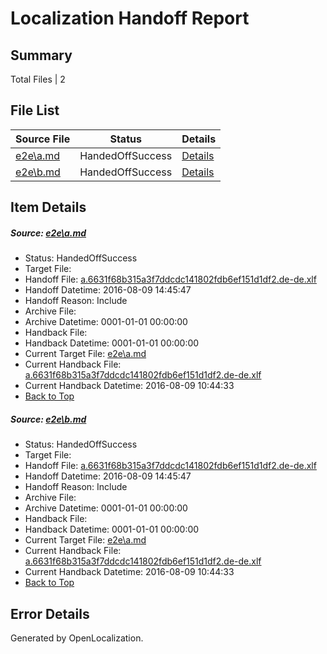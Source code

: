 # <a name='report-top'></a> Localization Handoff Report

## Summary
 Total Files | 2

## File List
 Source File | Status | Details 
 ----------- | ------ | ------- 
 [e2e\a.md](https://github.com/OpenLocalizationTestOrg/oltest/blob/38396869a75c8392c7dc08b5504d76ee88da9d4f/e2e/a.md) | HandedOffSuccess | [Details](#45d4a5751c1a4fdaf2e5867678f27b0a20270a991)
 [e2e\b.md](https://github.com/OpenLocalizationTestOrg/oltest/blob/38396869a75c8392c7dc08b5504d76ee88da9d4f/e2e/b.md) | HandedOffSuccess | [Details](#45d4a5751c1a4fdaf2e5867678f27b0a20270a992)

## Item Details
##### <a name='45d4a5751c1a4fdaf2e5867678f27b0a20270a991'></a> Source: [e2e\a.md](https://github.com/OpenLocalizationTestOrg/oltest/blob/38396869a75c8392c7dc08b5504d76ee88da9d4f/e2e/a.md)
* Status: HandedOffSuccess
* Target File: 
* Handoff File: [a.6631f68b315a3f7ddcdc141802fdb6ef151d1df2.de-de.xlf](https://github.com/OpenLocalizationTestOrg/olhandoff-e2e/blob/fc920d9a37b37ab52f5c4a3d9c8a2f99ae224cfe/ol-handoff/OpenLocalizationTestOrg/ol-test-dede/ci/ht/a.6631f68b315a3f7ddcdc141802fdb6ef151d1df2.de-de.xlf)
* Handoff Datetime: 2016-08-09 14:45:47
* Handoff Reason: Include
* Archive File: 
* Archive Datetime: 0001-01-01 00:00:00
* Handback File: 
* Handback Datetime: 0001-01-01 00:00:00
* Current Target File: [e2e\a.md](https://github.com/OpenLocalizationTestOrg/ol-test-dede/blob/93b48b902ff1e522a6cf2212180659a88f4e50a2/e2e/a.md)
* Current Handback File: [a.6631f68b315a3f7ddcdc141802fdb6ef151d1df2.de-de.xlf](https://github.com/OpenLocalizationTestOrg/olhandback-e2e/blob/f2f76f9c498ff4a7e15e96fcfb6e9c4cd53a7943/ol-handback/OpenLocalizationTestOrg/ol-test-dede/ci/ht/a.6631f68b315a3f7ddcdc141802fdb6ef151d1df2.de-de.xlf)
* Current Handback Datetime: 2016-08-09 10:44:33
* [Back to Top](#report-top)

##### <a name='45d4a5751c1a4fdaf2e5867678f27b0a20270a992'></a> Source: [e2e\b.md](https://github.com/OpenLocalizationTestOrg/oltest/blob/38396869a75c8392c7dc08b5504d76ee88da9d4f/e2e/b.md)
* Status: HandedOffSuccess
* Target File: 
* Handoff File: [a.6631f68b315a3f7ddcdc141802fdb6ef151d1df2.de-de.xlf](https://github.com/OpenLocalizationTestOrg/olhandoff-e2e/blob/fc920d9a37b37ab52f5c4a3d9c8a2f99ae224cfe/ol-handoff/OpenLocalizationTestOrg/ol-test-dede/ci/ht/a.6631f68b315a3f7ddcdc141802fdb6ef151d1df2.de-de.xlf)
* Handoff Datetime: 2016-08-09 14:45:47
* Handoff Reason: Include
* Archive File: 
* Archive Datetime: 0001-01-01 00:00:00
* Handback File: 
* Handback Datetime: 0001-01-01 00:00:00
* Current Target File: [e2e\a.md](https://github.com/OpenLocalizationTestOrg/ol-test-dede/blob/93b48b902ff1e522a6cf2212180659a88f4e50a2/e2e/a.md)
* Current Handback File: [a.6631f68b315a3f7ddcdc141802fdb6ef151d1df2.de-de.xlf](https://github.com/OpenLocalizationTestOrg/olhandback-e2e/blob/f2f76f9c498ff4a7e15e96fcfb6e9c4cd53a7943/ol-handback/OpenLocalizationTestOrg/ol-test-dede/ci/ht/a.6631f68b315a3f7ddcdc141802fdb6ef151d1df2.de-de.xlf)
* Current Handback Datetime: 2016-08-09 10:44:33
* [Back to Top](#report-top)


## Error Details

Generated by OpenLocalization.
